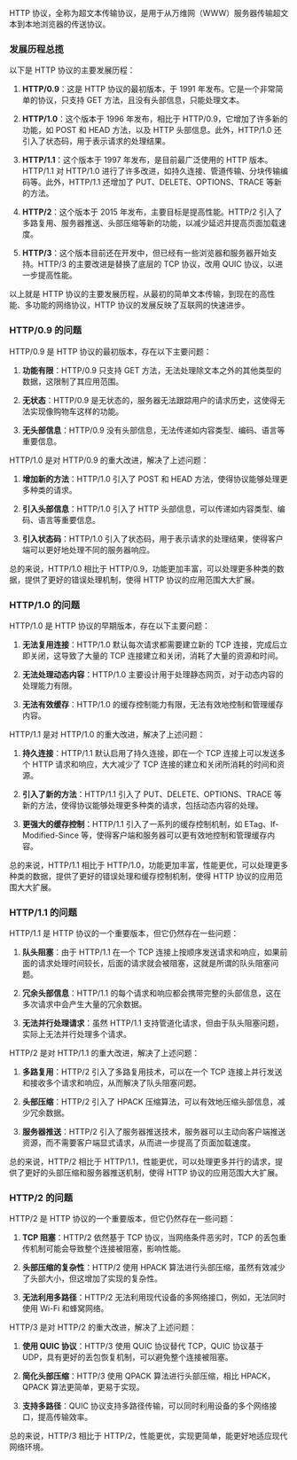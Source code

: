 
HTTP 协议，全称为超文本传输协议，是用于从万维网（WWW）服务器传输超文本到本地浏览器的传送协议。

### 发展历程总揽

以下是 HTTP 协议的主要发展历程：

1. **HTTP/0.9**：这是 HTTP 协议的最初版本，于 1991 年发布。它是一个非常简单的协议，只支持 GET 方法，且没有头部信息，只能处理文本。

2. **HTTP/1.0**：这个版本于 1996 年发布，相比于 HTTP/0.9，它增加了许多新的功能，如 POST 和 HEAD 方法，以及 HTTP 头部信息。此外，HTTP/1.0 还引入了状态码，用于表示请求的处理结果。

3. **HTTP/1.1**：这个版本于 1997 年发布，是目前最广泛使用的 HTTP 版本。HTTP/1.1 对 HTTP/1.0 进行了许多改进，如持久连接、管道传输、分块传输编码等。此外，HTTP/1.1 还增加了 PUT、DELETE、OPTIONS、TRACE 等新的方法。

4. **HTTP/2**：这个版本于 2015 年发布，主要目标是提高性能。HTTP/2 引入了多路复用、服务器推送、头部压缩等新的功能，以减少延迟并提高页面加载速度。

5. **HTTP/3**：这个版本目前还在开发中，但已经有一些浏览器和服务器开始支持。HTTP/3 的主要改进是替换了底层的 TCP 协议，改用 QUIC 协议，以进一步提高性能。

以上就是 HTTP 协议的主要发展历程，从最初的简单文本传输，到现在的高性能、多功能的网络协议，HTTP 协议的发展反映了互联网的快速进步。

### HTTP/0.9 的问题

HTTP/0.9 是 HTTP 协议的最初版本，存在以下主要问题：

1. **功能有限**：HTTP/0.9 只支持 GET 方法，无法处理除文本之外的其他类型的数据，这限制了其应用范围。

2. **无状态**：HTTP/0.9 是无状态的，服务器无法跟踪用户的请求历史，这使得无法实现像购物车这样的功能。

3. **无头部信息**：HTTP/0.9 没有头部信息，无法传递如内容类型、编码、语言等重要信息。

HTTP/1.0 是对 HTTP/0.9 的重大改进，解决了上述问题：

1. **增加新的方法**：HTTP/1.0 引入了 POST 和 HEAD 方法，使得协议能够处理更多种类的请求。

2. **引入头部信息**：HTTP/1.0 引入了 HTTP 头部信息，可以传递如内容类型、编码、语言等重要信息。

3. **引入状态码**：HTTP/1.0 引入了状态码，用于表示请求的处理结果，使得客户端可以更好地处理不同的服务器响应。

总的来说，HTTP/1.0 相比于 HTTP/0.9，功能更加丰富，可以处理更多种类的数据，提供了更好的错误处理机制，使得 HTTP 协议的应用范围大大扩展。

### HTTP/1.0 的问题

HTTP/1.0 是 HTTP 协议的早期版本，存在以下主要问题：

1. **无法复用连接**：HTTP/1.0 默认每次请求都需要建立新的 TCP 连接，完成后立即关闭，这导致了大量的 TCP 连接建立和关闭，消耗了大量的资源和时间。

2. **无法处理动态内容**：HTTP/1.0 主要设计用于处理静态网页，对于动态内容的处理能力有限。

3. **无法有效缓存**：HTTP/1.0 的缓存控制能力有限，无法有效地控制和管理缓存内容。

HTTP/1.1 是对 HTTP/1.0 的重大改进，解决了上述问题：

1. **持久连接**：HTTP/1.1 默认启用了持久连接，即在一个 TCP 连接上可以发送多个 HTTP 请求和响应，大大减少了 TCP 连接的建立和关闭所消耗的时间和资源。

2. **引入了新的方法**：HTTP/1.1 引入了 PUT、DELETE、OPTIONS、TRACE 等新的方法，使得协议能够处理更多种类的请求，包括动态内容的处理。

3. **更强大的缓存控制**：HTTP/1.1 引入了一系列的缓存控制机制，如 ETag、If-Modified-Since 等，使得客户端和服务器可以更有效地控制和管理缓存内容。

总的来说，HTTP/1.1 相比于 HTTP/1.0，功能更加丰富，性能更优，可以处理更多种类的数据，提供了更好的错误处理和缓存控制机制，使得 HTTP 协议的应用范围大大扩展。

### HTTP/1.1 的问题

HTTP/1.1 是 HTTP 协议的一个重要版本，但它仍然存在一些问题：

1. **队头阻塞**：由于 HTTP/1.1 在一个 TCP 连接上按顺序发送请求和响应，如果前面的请求处理时间较长，后面的请求就会被阻塞，这就是所谓的队头阻塞问题。

2. **冗余头部信息**：HTTP/1.1 的每个请求和响应都会携带完整的头部信息，这在多次请求中会产生大量的冗余数据。

3. **无法并行处理请求**：虽然 HTTP/1.1 支持管道化请求，但由于队头阻塞问题，实际上无法并行处理多个请求。

HTTP/2 是对 HTTP/1.1 的重大改进，解决了上述问题：

1. **多路复用**：HTTP/2 引入了多路复用技术，可以在一个 TCP 连接上并行发送和接收多个请求和响应，从而解决了队头阻塞问题。

2. **头部压缩**：HTTP/2 引入了 HPACK 压缩算法，可以有效地压缩头部信息，减少冗余数据。

3. **服务器推送**：HTTP/2 引入了服务器推送技术，服务器可以主动向客户端推送资源，而不需要客户端显式请求，从而进一步提高了页面加载速度。

总的来说，HTTP/2 相比于 HTTP/1.1，性能更优，可以处理更多并行的请求，提供了更好的头部压缩和服务器推送机制，使得 HTTP 协议的应用范围大大扩展。


### HTTP/2 的问题

HTTP/2 是 HTTP 协议的一个重要版本，但它仍然存在一些问题：

1. **TCP 阻塞**：HTTP/2 依然基于 TCP 协议，当网络条件恶劣时，TCP 的丢包重传机制可能会导致整个连接被阻塞，影响性能。

2. **头部压缩的复杂性**：HTTP/2 使用 HPACK 算法进行头部压缩，虽然有效减少了头部大小，但这增加了实现的复杂性。

3. **无法利用多路径**：HTTP/2 无法利用现代设备的多网络接口，例如，无法同时使用 Wi-Fi 和蜂窝网络。

HTTP/3 是对 HTTP/2 的重大改进，解决了上述问题：

1. **使用 QUIC 协议**：HTTP/3 使用 QUIC 协议替代 TCP，QUIC 协议基于 UDP，具有更好的丢包恢复机制，可以避免整个连接被阻塞。

2. **简化头部压缩**：HTTP/3 使用 QPACK 算法进行头部压缩，相比 HPACK，QPACK 算法更简单，更易于实现。

3. **支持多路径**：QUIC 协议支持多路径传输，可以同时利用设备的多个网络接口，提高传输效率。

总的来说，HTTP/3 相比于 HTTP/2，性能更优，实现更简单，能更好地适应现代网络环境。


